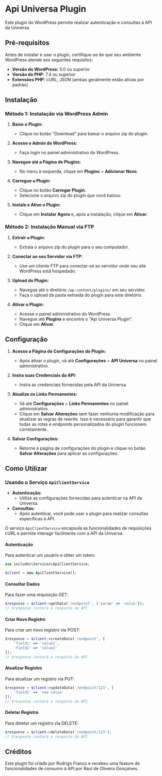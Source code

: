 # Api Universa Plugin

Este plugin do WordPress permite realizar autenticação e consultas à API da Universa.

## Pré-requisitos

Antes de instalar e usar o plugin, certifique-se de que seu ambiente WordPress atende aos seguintes requisitos:

- **Versão do WordPress:** 5.0 ou superior
- **Versão do PHP:** 7.4 ou superior
- **Extensões PHP:** cURL, JSON (ambas geralmente estão ativas por padrão)

## Instalação

### Método 1: Instalação via WordPress Admin

1. **Baixe o Plugin:**
   - Clique no botão "Download" para baixar o arquivo zip do plugin.

2. **Acesse o Admin do WordPress:**
   - Faça login no painel administrativo do WordPress.

3. **Navegue até a Página de Plugins:**
   - No menu à esquerda, clique em **Plugins** > **Adicionar Novo**.

4. **Carregue o Plugin:**
   - Clique no botão **Carregar Plugin**.
   - Selecione o arquivo zip do plugin que você baixou.

5. **Instale e Ative o Plugin:**
   - Clique em **Instalar Agora** e, após a instalação, clique em **Ativar**.

### Método 2: Instalação Manual via FTP

1. **Extrair o Plugin:**
   - Extraia o arquivo zip do plugin para o seu computador.

2. **Conectar ao seu Servidor via FTP:**
   - Use um cliente FTP para conectar-se ao servidor onde seu site WordPress está hospedado.

3. **Upload do Plugin:**
   - Navegue até o diretório `/wp-content/plugins/` em seu servidor.
   - Faça o upload da pasta extraída do plugin para este diretório.

4. **Ativar o Plugin:**
   - Acesse o painel administrativo do WordPress.
   - Navegue até **Plugins** e encontre o "Api Universa Plugin".
   - Clique em **Ativar**.

## Configuração

1. **Acesse a Página de Configurações do Plugin:**
   - Após ativar o plugin, vá até **Configurações** > **API Universa** no painel administrativo.

2. **Insira suas Credenciais da API:**
   - Insira as credenciais fornecidas pela API da Universa.

3. **Atualize os Links Permanentes:**
   - Vá até **Configurações** > **Links Permanentes** no painel administrativo.
   - Clique em **Salvar Alterações** sem fazer nenhuma modificação para atualizar as regras de rewrite. Isso é necessário para garantir que todas as rotas e endpoints personalizados do plugin funcionem corretamente.

4. **Salvar Configurações:**
   - Retorne à página de configurações do plugin e clique no botão **Salvar Alterações** para aplicar as configurações.

## Como Utilizar

### Usando o Serviço `ApiClientService`

- **Autenticação:**
  - Utilize as configurações fornecidas para autenticar na API da Universa.
- **Consultas:**
  - Após autenticar, você pode usar o plugin para realizar consultas específicas à API.

O serviço `ApiClientService` encapsula as funcionalidades de requisições cURL e permite interagir facilmente com a API da Universa.

#### Autenticação
Para autenticar um usuário e obter um token:

```php
use includes\Services\ApiClientService;

$client = new ApiClientService();
```

#### Consultar Dados
Para fazer uma requisição GET:
```php
$response = $client->getData('/endpoint', ['param' => 'value']);
// $response conterá a resposta da API
```

#### Criar Novo Registro
Para criar um novo registro via POST:
```php
$response = $client->createData('/endpoint', [
    'field1' => 'value1',
    'field2' => 'value2'
]);
// $response conterá a resposta da API
```

#### Atualizar Registro
Para atualizar um registro via PUT:
```php
$response = $client->updateData('/endpoint/123', [
    'field1' => 'new value'
]);
// $response conterá a resposta da API
```

#### Deletar Registro
Para deletar um registro via DELETE:
```php
$response = $client->deleteData('/endpoint/123');
// $response conterá a resposta da API
```

## Créditos

Este plugin foi criado por Rodrigo Franco e recebeu uma feature de funcionalidades de consumo à API por Raul de Oliveira Gonçalves.
